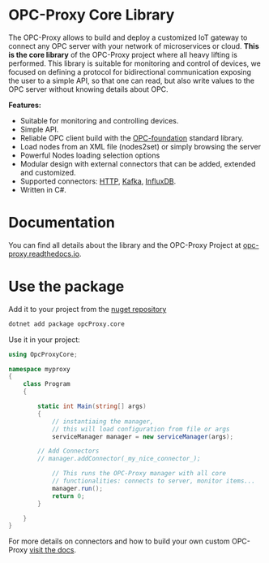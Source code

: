 # OPC-Proxy Core Library

The OPC-Proxy allows to build and deploy a customized IoT gateway to connect any OPC server with your network of microservices or cloud. 
**This is the core library** of the OPC-Proxy project where all heavy lifting is performed. 
This library is suitable for monitoring and control of devices, we focused on defining a protocol for bidirectional 
communication exposing the user to a simple API, so that one can read, but also write values to the OPC server without knowing details about OPC.

**Features:**

- Suitable for monitoring and controlling devices.
- Simple API.
- Reliable OPC client build with the [OPC-foundation](https://github.com/OPCFoundation/UA-.NETStandard) standard library.
- Load nodes from an XML file (nodes2set) or simply browsing the server
- Powerful Nodes loading selection options
- Modular design with external connectors that can be added, extended and customized.
- Supported connectors: [HTTP](https://opc-proxy.readthedocs.io/en/latest/connectors.html#grpc), [Kafka](https://opc-proxy.readthedocs.io/en/latest/connectors.html#kafka), [InfluxDB](https://opc-proxy.readthedocs.io/en/latest/connectors.html#influxdb).
- Written in C#.



# Documentation

You can find all details about the library and the OPC-Proxy Project at [opc-proxy.readthedocs.io](https://opc-proxy.readthedocs.io/en/latest/intro.html).

# Use the package

Add it to your project from the [nuget repository](https://www.nuget.org/packages/opcProxy.core/)

```bash
dotnet add package opcProxy.core
```

Use it in your project:

```C#
using OpcProxyCore;

namespace myproxy
{
    class Program
    {

        static int Main(string[] args)
        {
            // instantiaing the manager,
            // this will load configuration from file or args
            serviceManager manager = new serviceManager(args);

	    // Add Connectors
	    // manager.addConnector(_my_nice_connector_);

            // This runs the OPC-Proxy manager with all core
            // functionalities: connects to server, monitor items...
            manager.run();
            return 0;
        }

    }
}
```
For more details on connectors and how to build your own custom OPC-Proxy [visit the docs](https://opc-proxy.readthedocs.io/en/latest/GettingStarted/compile.html).

